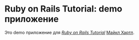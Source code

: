 # Ruby on Rails Tutorial: demo приложение

Это demo приложение для
[*Ruby on Rails Tutorial*](http://railstutorial.org/)
 [Майкл Хартл](http://michaelhartl.com/).